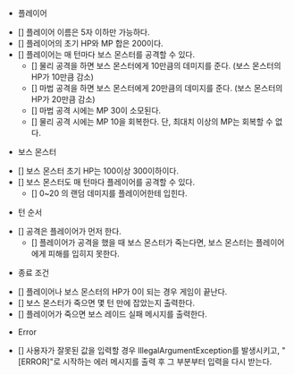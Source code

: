 * 플레이어
- [] 플레이어 이름은 5자 이하만 가능하다.
- [] 플레이어의 초기 HP와 MP 합은 200이다.
- [] 플레이어는 매 턴마다 보스 몬스터를 공격할 수 있다.
  - [] 물리 공격을 하면 보스 몬스터에게 10만큼의 데미지를 준다. (보스 몬스터의 HP가 10만큼 감소)
  - [] 마법 공격을 하면 보스 몬스터에게 20만큼의 데미지를 준다. (보스 몬스터의 HP가 20만큼 감소)
  - [] 마법 공격 시에는 MP 30이 소모된다.
  - [] 물리 공격 시에는 MP 10을 회복한다. 단, 최대치 이상의 MP는 회복할 수 없다.

* 보스 몬스터
- [] 보스 몬스터 초기 HP는 100이상 300이하이다.
- [] 보스 몬스터도 매 턴마다 플레이어를 공격할 수 있다.
  - [] 0~20 의 랜덤 데미지를 플레이어한테 입힌다.

* 턴 순서
- [] 공격은 플레이어가 먼저 한다.
  - [] 플레이어가 공격을 했을 때 보스 몬스터가 죽는다면, 보스 몬스터는 플레이어에게 피해를 입히지 못한다.

* 종료 조건
- [] 플레이어나 보스 몬스터의 HP가 0이 되는 경우 게임이 끝난다.
- [] 보스 몬스터가 죽으면 몇 턴 만에 잡았는지 출력한다.
- [] 플레이어가 죽으면 보스 레이드 실패 메시지를 출력한다.

* Error
- [] 사용자가 잘못된 값을 입력할 경우 IllegalArgumentException를 발생시키고, "[ERROR]"로 시작하는 에러 메시지를 출력 후 그 부분부터 입력을 다시 받는다.